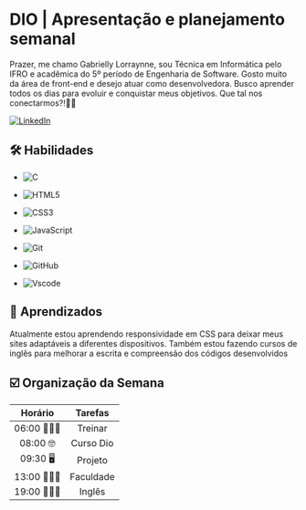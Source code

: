 # DIO | Apresentação e planejamento semanal

Prazer, me chamo Gabrielly Lorraynne, sou Técnica em Informática pelo IFRO e acadêmica do 5º período de Engenharia de Software. Gosto muito da área de front-end e desejo atuar como desenvolvedora. Busco aprender todos os dias para evoluir e conquistar meus objetivos.
Que tal nos conectarmos?!✌🏼

[![LinkedIn](https://img.shields.io/badge/LinkedIn-0077B5?style=for-the-badge&logo=linkedin&logoColor=white)](https://www.linkedin.com/in/gabrielly-lorraynne-de-almeida/) 


## 🛠 Habilidades
- ![C](https://img.shields.io/badge/C-00599C?style=for-the-badge&logo=c&logoColor=white) 
- ![HTML5](https://img.shields.io/badge/HTML5-E34F26?style=for-the-badge&logo=html5&logoColor=white)

- ![CSS3](https://img.shields.io/badge/CSS3-1572B6?style=for-the-badge&logo=css3&logoColor=white)
- ![JavaScript](https://img.shields.io/badge/JavaScript-F7DF1E?style=for-the-badge&logo=javascript&logoColor=black)
- ![Git](https://img.shields.io/badge/GIT-E44C30?style=for-the-badge&logo=git&logoColor=white) 
- ![GitHub](https://img.shields.io/badge/GitHub-100000?style=for-the-badge&logo=github&logoColor=white)
- ![Vscode](https://img.shields.io/badge/Vscode-007ACC?style=for-the-badge&logo=visual-studio-code&logoColor=white)


## 📖 Aprendizados

Atualmente estou aprendendo responsividade em CSS para deixar meus sites adaptáveis a diferentes dispositivos.
Também estou fazendo cursos de inglês para melhorar a escrita e compreensão dos códigos desenvolvidos 


## ☑️ Organização da Semana

| Horário  | Tarefas |
|  :---:  |  :----:  |
| 06:00 🏋🏽‍♀️  | Treinar  |
| 08:00 🤓 | Curso Dio |
| 09:30 🖥️ | Projeto  |
| 13:00 👩🏽‍💻 | Faculdade  |
| 19:00 👩🏽‍🏫 | Inglês  |

